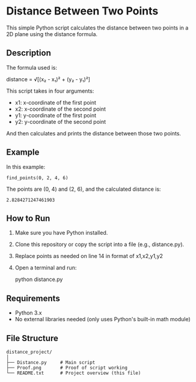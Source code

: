 Distance Between Two Points
===========================

This simple Python script calculates the distance between two points in a 2D plane using the distance formula.

Description
-----------

The formula used is:

distance = √[(x₂ - x₁)² + (y₂ - y₁)²]

This script takes in four arguments:

- x1: x-coordinate of the first point  
- x2: x-coordinate of the second point  
- y1: y-coordinate of the first point  
- y2: y-coordinate of the second point  

And then calculates and prints the distance between those two points.

Example
-------

In this example:

    find_points(0, 2, 4, 6)

The points are (0, 4) and (2, 6), and the calculated distance is:

    2.8284271247461903

How to Run
----------

1. Make sure you have Python installed.
2. Clone this repository or copy the script into a file (e.g., distance.py).
3. Replace points as needed on line 14 in format of x1,x2,y1,y2
4. Open a terminal and run:

    python distance.py

Requirements
------------

- Python 3.x
- No external libraries needed (only uses Python's built-in math module)

File Structure
--------------

    distance_project/
    │
    ├── Distance.py     # Main script
    ├── Proof.png       # Proof of script working
    └── README.txt      # Project overview (this file)
